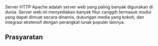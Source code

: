 Server HTTP Apache adalah server web yang paling banyak digunakan di dunia. Server web ini menyediakan banyak fitur canggih termasuk modul yang dapat dimuat secara dinamis, dukungan media yang kokoh, dan integrasi ekstensif dengan perangkat lunak populer lainnya.

## Prasyaratan
